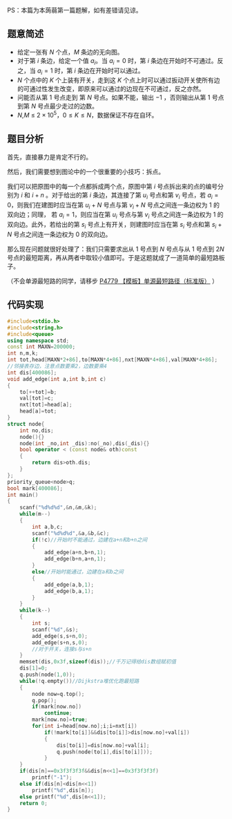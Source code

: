 PS：本篇为本蒟蒻第一篇题解，如有差错请见谅。

## 题意简述
- 给定一张有 $N$ 个点，$M$ 条边的无向图。
- 对于第 $i$ 条边，给定一个值 $a_i$。当 $a_i = 0$ 时，第 $i$ 条边在开始时不可通过。反之，当 $a_i = 1$ 时，第 $i$ 条边在开始时可以通过。
- $N$ 个点中的 $K$ 个上装有开关，走到这 $K$ 个点上时可以通过扳动开关使所有边的可通过性发生改变，即原来可以通过的边现在不可通过，反之亦然。
- 问能否从第 $1$ 号点走到 第 $N$ 号点。如果不能，输出 $-1$ ，否则输出从第 $1$ 号点到第 $N$ 号点最少走过的边数。
- $N$,$M$ $\leq$ $2 \times 10^5$，$0 \leq K \leq N$，数据保证不存在自环。

## 题目分析
首先，直接暴力是肯定不行的。

然后，我们需要想到图论中的一个很重要的小技巧：拆点。

我们可以把原图中的每一个点都拆成两个点，原图中第 $i$ 号点拆出来的点的编号分别为 $i$ 和 $i+n$ 。对于给出的第 $i$ 条边，其连接了第 $u_i$ 号点和第 $v_i$ 号点，若 $a_i =0$，则我们在建图时应当在第 $u_i+N$ 号点与第 $v_i+N$ 号点之间连一条边权为 $1$ 的双向边；同理， 若 $a_i =1$，则应当在第 $u_i$ 号点与第 $v_i$ 号点之间连一条边权为 $1$ 的双向边。此外，若给出的第 $s_i$ 号点上有开关，则建图时应当在第 $s_i$ 号点和第 $s_i+N$ 号点之间连一条边权为 $0$ 的双向边。

那么现在问题就很好处理了：我们只需要求出从 $1$ 号点到 $N$ 号点与从 $1$ 号点到 $2N$ 号点的最短距离，再从两者中取较小值即可。于是这题就成了一道简单的最短路板子。

（不会单源最短路的同学，请移步 [P4779 【模板】单源最短路径（标准版）](https://www.luogu.com.cn/problem/P4779) ）

## 代码实现

```cpp
#include<stdio.h>
#include<string.h>
#include<queue>
using namespace std;
const int MAXN=200000;
int n,m,k;
int tot,head[MAXN*2+86],to[MAXN*4+86],nxt[MAXN*4+86],val[MAXN*4+86];
//邻接表存边，注意点数要乘2，边数要乘4
int dis[400086];
void add_edge(int a,int b,int c)
{
    to[++tot]=b;
    val[tot]=c;
    nxt[tot]=head[a];
    head[a]=tot;
}
struct node{
    int no,dis;
    node(){}
    node(int _no,int _dis):no(_no),dis(_dis){}
    bool operator < (const node& oth)const
    {
        return dis>oth.dis;
    }
};
priority_queue<node>q;
bool mark[400086];
int main()
{
    scanf("%d%d%d",&n,&m,&k);
    while(m--)
    {
        int a,b,c;
        scanf("%d%d%d",&a,&b,&c);
        if(!c)//开始时不能通过，边建在a+n和b+n之间
        {
            add_edge(a+n,b+n,1);
            add_edge(b+n,a+n,1);
        }
        else//开始时能通过，边建在a和b之间
        {
            add_edge(a,b,1);
            add_edge(b,a,1);
        }
    }
    while(k--)
    {
        int s;
        scanf("%d",&s);
        add_edge(s,s+n,0);
        add_edge(s+n,s,0);
        //对于开关，连接s与s+n
    }
    memset(dis,0x3f,sizeof(dis));//千万记得给dis数组赋初值
    dis[1]=0;
    q.push(node(1,0));
    while(!q.empty())//Dijkstra堆优化跑最短路
    {
        node now=q.top();
        q.pop();
        if(mark[now.no])
            continue;
        mark[now.no]=true;
        for(int i=head[now.no];i;i=nxt[i])
            if(!mark[to[i]]&&dis[to[i]]>dis[now.no]+val[i])
            {
                dis[to[i]]=dis[now.no]+val[i];
                q.push(node(to[i],dis[to[i]]));
            }
    }
    if(dis[n]==0x3f3f3f3f&&dis[n<<1]==0x3f3f3f3f)
        printf("-1");
    else if(dis[n]<dis[n<<1])
        printf("%d",dis[n]);
    else printf("%d",dis[n<<1]);
    return 0;
}
```